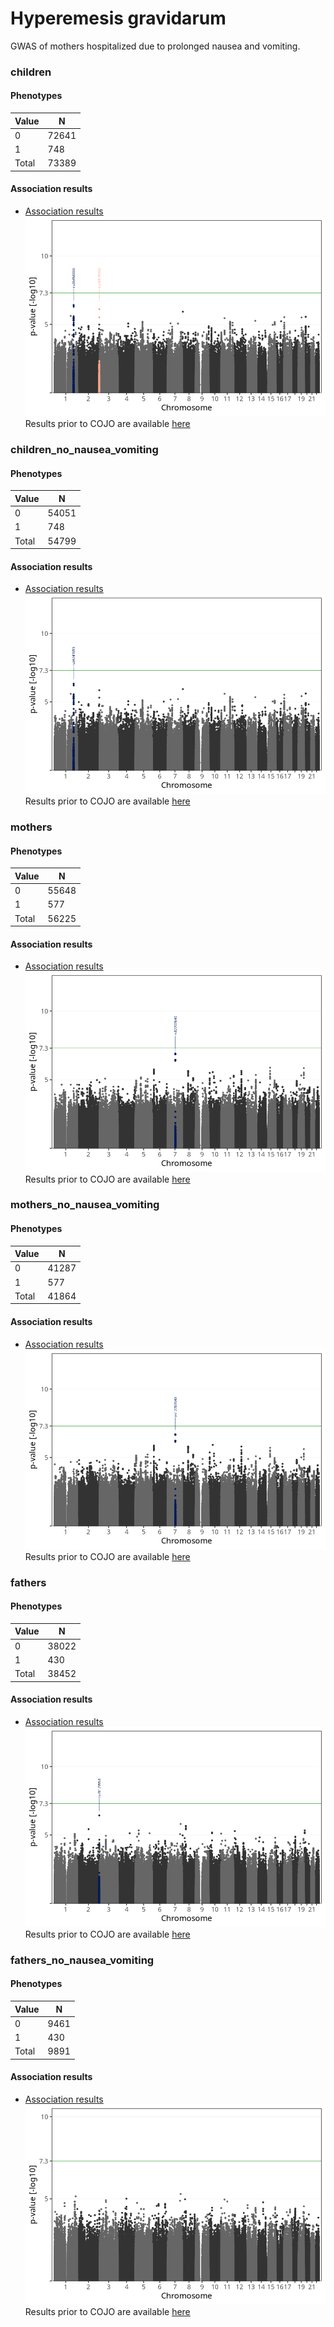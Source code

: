 # Hyperemesis gravidarum
GWAS of mothers hospitalized due to prolonged nausea and vomiting.

### children

#### Phenotypes
| Value | N |
| ----- | - |
| 0 | 72641 |
| 1 | 748 |
| Total | 73389 |

#### Association results
- [Association results](regenie/pop_children_pheno_hyperemesis_gravidarum/pop_children_pheno_hyperemesis_gravidarum.md)
![](regenie/pop_children_pheno_hyperemesis_gravidarum/figures/pop_children_pheno_hyperemesis_gravidarum_mh.png)
Results prior to COJO are available [here](regenie_no_cojo/pop_children_pheno_hyperemesis_gravidarum/pop_children_pheno_hyperemesis_gravidarum.md)

### children_no_nausea_vomiting

#### Phenotypes
| Value | N |
| ----- | - |
| 0 | 54051 |
| 1 | 748 |
| Total | 54799 |

#### Association results
- [Association results](regenie/pop_children_no_nausea_vomiting_pheno_hyperemesis_gravidarum/pop_children_no_nausea_vomiting_pheno_hyperemesis_gravidarum.md)
![](regenie/pop_children_no_nausea_vomiting_pheno_hyperemesis_gravidarum/figures/pop_children_no_nausea_vomiting_pheno_hyperemesis_gravidarum_mh.png)
Results prior to COJO are available [here](regenie_no_cojo/pop_children_no_nausea_vomiting_pheno_hyperemesis_gravidarum/pop_children_no_nausea_vomiting_pheno_hyperemesis_gravidarum.md)

### mothers

#### Phenotypes
| Value | N |
| ----- | - |
| 0 | 55648 |
| 1 | 577 |
| Total | 56225 |

#### Association results
- [Association results](regenie/pop_mothers_pheno_hyperemesis_gravidarum/pop_mothers_pheno_hyperemesis_gravidarum.md)
![](regenie/pop_mothers_pheno_hyperemesis_gravidarum/figures/pop_mothers_pheno_hyperemesis_gravidarum_mh.png)
Results prior to COJO are available [here](regenie_no_cojo/pop_mothers_pheno_hyperemesis_gravidarum/pop_mothers_pheno_hyperemesis_gravidarum.md)

### mothers_no_nausea_vomiting

#### Phenotypes
| Value | N |
| ----- | - |
| 0 | 41287 |
| 1 | 577 |
| Total | 41864 |

#### Association results
- [Association results](regenie/pop_mothers_no_nausea_vomiting_pheno_hyperemesis_gravidarum/pop_mothers_no_nausea_vomiting_pheno_hyperemesis_gravidarum.md)
![](regenie/pop_mothers_no_nausea_vomiting_pheno_hyperemesis_gravidarum/figures/pop_mothers_no_nausea_vomiting_pheno_hyperemesis_gravidarum_mh.png)
Results prior to COJO are available [here](regenie_no_cojo/pop_mothers_no_nausea_vomiting_pheno_hyperemesis_gravidarum/pop_mothers_no_nausea_vomiting_pheno_hyperemesis_gravidarum.md)

### fathers

#### Phenotypes
| Value | N |
| ----- | - |
| 0 | 38022 |
| 1 | 430 |
| Total | 38452 |

#### Association results
- [Association results](regenie/pop_fathers_pheno_hyperemesis_gravidarum/pop_fathers_pheno_hyperemesis_gravidarum.md)
![](regenie/pop_fathers_pheno_hyperemesis_gravidarum/figures/pop_fathers_pheno_hyperemesis_gravidarum_mh.png)
Results prior to COJO are available [here](regenie_no_cojo/pop_fathers_pheno_hyperemesis_gravidarum/pop_fathers_pheno_hyperemesis_gravidarum.md)

### fathers_no_nausea_vomiting

#### Phenotypes
| Value | N |
| ----- | - |
| 0 | 9461 |
| 1 | 430 |
| Total | 9891 |

#### Association results
- [Association results](regenie/pop_fathers_no_nausea_vomiting_pheno_hyperemesis_gravidarum/pop_fathers_no_nausea_vomiting_pheno_hyperemesis_gravidarum.md)
![](regenie/pop_fathers_no_nausea_vomiting_pheno_hyperemesis_gravidarum/figures/pop_fathers_no_nausea_vomiting_pheno_hyperemesis_gravidarum_mh.png)
Results prior to COJO are available [here](regenie_no_cojo/pop_fathers_no_nausea_vomiting_pheno_hyperemesis_gravidarum/pop_fathers_no_nausea_vomiting_pheno_hyperemesis_gravidarum.md)

